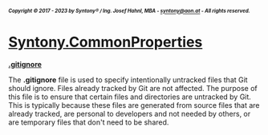 ##### <sub><sub>Copyright &copy; 2017 - 2023 by Syntony&reg; / Ing. Josef Hahnl, MBA - syntony@aon.at - All rights reserved.</sub></sub>
# [Syntony.CommonProperties](./../README.md)

<a name="gitignore"/>[**.gitignore**](https://git-scm.com/docs/gitignore)

The **.gitignore** file is used to specify intentionally untracked files that Git should ignore. Files already tracked by Git are not affected.
The purpose of this file is to ensure that certain files and directories are untracked by Git. 
This is typically because these files are generated from source files that are already tracked, are personal to developers and not needed by others, or are temporary files that don't need to be shared.
